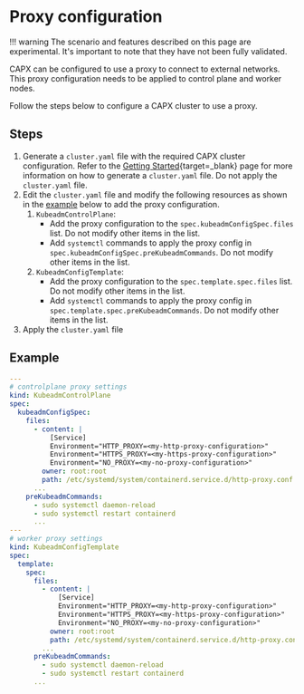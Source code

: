 # Proxy configuration

!!! warning
        The scenario and features described on this page are experimental. It's important to note that they have not been fully validated.

CAPX can be configured to use a proxy to connect to external networks. This proxy configuration needs to be applied to control plane and worker nodes. 

Follow the steps below to configure a CAPX cluster to use a proxy.

## Steps
1. Generate a `cluster.yaml` file with the required CAPX cluster configuration. Refer to the [Getting Started](../getting_started.md){target=_blank} page for more information on how to generate a `cluster.yaml` file. Do not apply the `cluster.yaml` file. 
2. Edit the `cluster.yaml` file and modify the following resources as shown in the [example](#example) below to add the proxy configuration.
    1. `KubeadmControlPlane`: 
        * Add the proxy configuration to the `spec.kubeadmConfigSpec.files` list. Do not modify other items in the list.
        * Add `systemctl` commands to apply the proxy config in `spec.kubeadmConfigSpec.preKubeadmCommands`. Do not modify other items in the list.
    2. `KubeadmConfigTemplate`: 
        * Add the proxy configuration to the `spec.template.spec.files` list. Do not modify other items in the list.
        * Add `systemctl` commands to apply the proxy config in `spec.template.spec.preKubeadmCommands`. Do not modify other items in the list.
4. Apply the `cluster.yaml` file 

## Example 

```YAML
---
# controlplane proxy settings
kind: KubeadmControlPlane
spec:
  kubeadmConfigSpec:
    files:
      - content: |
          [Service]
          Environment="HTTP_PROXY=<my-http-proxy-configuration>"
          Environment="HTTPS_PROXY=<my-https-proxy-configuration>"
          Environment="NO_PROXY=<my-no-proxy-configuration>"
        owner: root:root
        path: /etc/systemd/system/containerd.service.d/http-proxy.conf
      ...
    preKubeadmCommands:
      - sudo systemctl daemon-reload
      - sudo systemctl restart containerd
      ...
---
# worker proxy settings
kind: KubeadmConfigTemplate
spec:
  template:
    spec:
      files:
        - content: |
            [Service]
            Environment="HTTP_PROXY=<my-http-proxy-configuration>"
            Environment="HTTPS_PROXY=<my-https-proxy-configuration>"
            Environment="NO_PROXY=<my-no-proxy-configuration>"
          owner: root:root
          path: /etc/systemd/system/containerd.service.d/http-proxy.conf
        ...
      preKubeadmCommands:
        - sudo systemctl daemon-reload
        - sudo systemctl restart containerd
      ...
```


